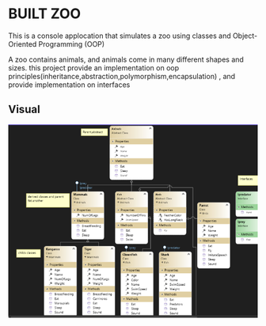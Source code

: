 # BUILT ZOO
This is a console applocation that simulates a zoo using classes and Object-Oriented Programming (OOP)

A zoo contains animals, and animals come in many different shapes and sizes. this project provide an implementation on oop principles(inheritance,abstraction,polymorphism,encapsulation) , and provide implementation on interfaces
 ## Visual
 ![](./img/UML.png)
